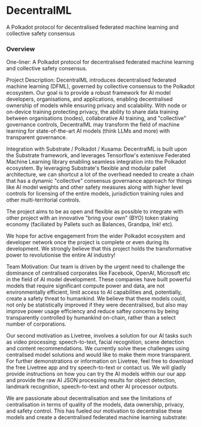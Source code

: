 # DecentralML
A Polkadot protocol for decentralised federated machine learning and collective safety consensus

### Overview

One-liner: A Polkadot protocol for decentralised federated machine learning and collective safety consensus.

Project Description:
DecentralML introduces decentralised federated machine learning (DFML), governed by collective consensus to the Polkadot ecosystem. Our goal is to provide a robust framework for AI model developers, organisations, and applications, enabling decentralised ownership of models while ensuring privacy and scalability. With node or on-device training protecting privacy, the ability to share data training between organisations (nodes), collaborative AI training, and "collective" governance controls, DecentralML may transform the field of machine learning for state-of-the-art AI models (think LLMs and more) with transparent governance.

Integration with Substrate / Polkadot / Kusama:
DecentralML is built upon the Substrate framework, and leverages Tensorflow's extenisve Federated Machine Learning library enabling seamless integration into the Polkadot ecosystem. By leveraging Substrate's flexible and modular pallet architecture, we can shortcut a lot of the overhead needed to create a chain that has a dynamic "collective" consensus governance approach for things like AI model weights and other safety measures along with higher level controls for licensing of the entire models, jurisdiction training rules and other multi-territorial controls.  

The project aims to be as open and flexible as possible to integrate with other project with an innovative "bring your own" (BYO) token staking economy (faciliated by Pallets such as Balances, Grandpa, Ink! etc). 

We hope for active engagement from the wider Polkadot ecosystem and developer network once the project is complete or even during its development. We strongly believe that this project holds the transformative power to revolutionise the entire AI industry!

Team Motivation:
Our team is driven by the urgent need to challenge the dominance of centralised corporates like Facebook, OpenAI, Microsoft etc in the field of AI model development. These companies have built powerful models that require significant compute power and data, are not environmentally efficient, limit access to AI capabilities and, potentially, create a safety threat to humankind. We believe that these models could, not only be statistically improved if they were decentralised, but also may improve power usage efficiency and reduce saftey concerns by being transparently controlled by humankind on-chain, rather than a select number of corporations.

Our second motivation as Livetree, involves a solution for our AI tasks such as video processing: speech-to-text, facial recognition, scene detection and content recommendations. We currently solve these challenges using centralised model solutions and would like to make them more transparent. For further demonstrations or information on Livetree, feel free to download the free Livetree app and try speech-to-text or contact us. We will gladly provide instructions on how you can try the AI models within our our app and provide the raw AI JSON processing results for object detection, landmark recognition, speech-to-text and other AI processor outputs.

We are passionate about decentralisation and see the limitations of centralisation in terms of quality of the models, data ownership, privacy, and safety control. This has fueled our motivation to decentralise these models and create a decentralised federated machine learning substrate:

